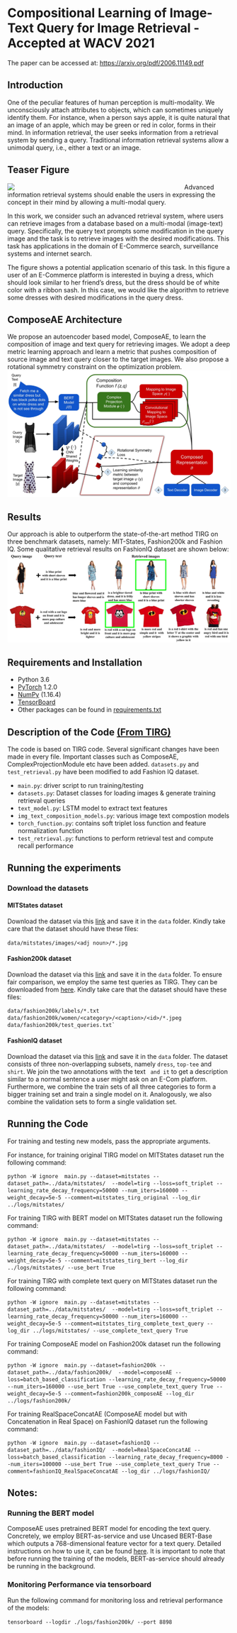 # Compositional Learning of Image-Text Query for Image Retrieval - Accepted at WACV 2021
The paper can be accessed at: https://arxiv.org/pdf/2006.11149.pdf

## Introduction

One of the peculiar features of human perception is multi-modality. We unconsciously attach attributes to objects, which can sometimes uniquely identify them. 
For instance, when a person says apple, it is quite natural that an image of an apple, which may be green or red in color, forms in their mind. 
In information retrieval, the user seeks information from a retrieval system by sending a query. Traditional information retrieval systems allow a unimodal query, i.e., either a text or an image.

## Teaser Figure 

<img align="left" src="https://github.com/ecom-research/ComposeAE/blob/master/Teaser_v3.jpg" width="400">

Advanced information retrieval systems should enable the users in expressing the concept in their mind by allowing a multi-modal query.

In this work, we consider such an advanced retrieval system, where users can retrieve images from a database based on a multi-modal (image-text) query. 
Specifically, the query text prompts some modification in the query image and the task is to retrieve images with the desired modifications. This task has applications in the domain of E-Commerce search, surveillance systems and internet search.

The figure shows a potential application scenario of this task.
In this figure a user of an E-Commerce platform is interested in buying a dress, which should look similar to her friend’s dress, but the dress should be of white color with a ribbon sash. In this case, we would like the algorithm to retrieve some dresses with desired modifications in the query dress. 

## ComposeAE Architecture 
We propose an autoencoder based model, ComposeAE, to learn the composition of image and text query
for retrieving images. We adopt a deep metric learning approach and learn a metric that pushes composition
of source image and text query closer to the target images. We also propose a rotational symmetry constraint
on the optimization problem. 
![Method](ComposeNet_final.jpg)

## Results
Our approach is able to outperform the state-of-the-art method TIRG on three benchmark datasets, namely: MIT-States, Fashion200k and Fashion IQ. 
Some qualitative retrieval results on FashionIQ dataset are shown below:
![Qual](FIQ_Retrieval.jpg)

## Requirements and Installation
* Python 3.6
* [PyTorch](http://pytorch.org/) 1.2.0
* [NumPy](http://www.numpy.org/) (1.16.4)
* [TensorBoard](https://github.com/TeamHG-Memex/tensorboard_logger)
* Other packages can be found in [requirements.txt](https://github.com/ecom-research/ComposeAE/blob/master/requirements.txt)


## Description of the Code [(From TIRG)](https://github.com/google/tirg/edit/master/README.md)
The code is based on TIRG code. 
Several significant changes have been made in every file.
Important classes such as ComposeAE, ComplexProjectionModule etc have been added. 
`datasets.py` and `test_retrieval.py` have been modified to add Fashion IQ dataset.

- `main.py`: driver script to run training/testing
- `datasets.py`: Dataset classes for loading images & generate training retrieval queries
- `text_model.py`: LSTM model to extract text features
- `img_text_composition_models.py`: various image text compostion models 
- `torch_function.py`: contains soft triplet loss function and feature normalization function
- `test_retrieval.py`: functions to perform retrieval test and compute recall performance

## Running the experiments 

### Download the datasets
#### MITStates dataset

Download the dataset via this [link](http://web.mit.edu/phillipi/Public/states_and_transformations/index.html) and save it in the ``data`` folder. Kindly take care that the dataset should have these files:

```data/mitstates/images/<adj noun>/*.jpg```


#### Fashion200k dataset

Download the dataset via this [link](https://github.com/xthan/fashion-200k) and save it in the ``data`` folder.
To ensure fair comparison, we employ the same test queries as TIRG. They can be downloaded from [here](https://storage.googleapis.com/image_retrieval_css/test_queries.txt). Kindly take care that the dataset should have these files:

```
data/fashion200k/labels/*.txt
data/fashion200k/women/<category>/<caption>/<id>/*.jpeg
data/fashion200k/test_queries.txt`
```

#### FashionIQ dataset

Download the dataset via this [link](https://github.com/XiaoxiaoGuo/fashion-iq) and save it in the ``data`` folder.
The dataset consists of three non-overlapping subsets, namely `dress`, `top-tee` and `shirt`. 
We join the two annotations with the text ` and it` to get a description similar to a normal sentence a user might ask on an E-Com platform. 
Furthermore, we combine the train sets of all three categories to form a bigger training set and train a single model on it. 
Analogously, we also combine the validation sets to form a single validation set. 

## Running the Code

For training and testing new models, pass the appropriate arguments. 

For instance, for training original TIRG model on MITStates dataset run the following command:

```
python -W ignore  main.py --dataset=mitstates --dataset_path=../data/mitstates/  --model=tirg --loss=soft_triplet --learning_rate_decay_frequency=50000 --num_iters=160000 --weight_decay=5e-5 --comment=mitstates_tirg_original --log_dir ../logs/mitstates/
```

For training TIRG with BERT model on MITStates dataset run the following command:

```
python -W ignore  main.py --dataset=mitstates --dataset_path=../data/mitstates/  --model=tirg --loss=soft_triplet --learning_rate_decay_frequency=50000 --num_iters=160000 --weight_decay=5e-5 --comment=mitstates_tirg_bert --log_dir ../logs/mitstates/ --use_bert True
```

For training TIRG with complete text query on MITStates dataset run the following command:

```
python -W ignore  main.py --dataset=mitstates --dataset_path=../data/mitstates/  --model=tirg --loss=soft_triplet --learning_rate_decay_frequency=50000 --num_iters=160000 --weight_decay=5e-5 --comment=mitstates_tirg_complete_text_query --log_dir ../logs/mitstates/ --use_complete_text_query True 
```

For training ComposeAE model on Fashion200k dataset run the following command:

```
python -W ignore  main.py --dataset=fashion200k --dataset_path=../data/fashion200k/  --model=composeAE --loss=batch_based_classification --learning_rate_decay_frequency=50000 --num_iters=160000 --use_bert True --use_complete_text_query True --weight_decay=5e-5 --comment=fashion200k_composeAE --log_dir ../logs/fashion200k/
```

For training RealSpaceConcatAE (ComposeAE model but with Concatenation in Real Space) on FashionIQ dataset run the following command:

```
python -W ignore  main.py --dataset=fashionIQ --dataset_path=../data/fashionIQ/  --model=RealSpaceConcatAE --loss=batch_based_classification --learning_rate_decay_frequency=8000 --num_iters=100000 --use_bert True --use_complete_text_query True --comment=fashionIQ_RealSpaceConcatAE --log_dir ../logs/fashionIQ/
```

## Notes:
### Running the BERT model
ComposeAE uses pretrained BERT model for encoding the text query. 
Concretely, we employ BERT-as-service and use Uncased BERT-Base which outputs a 768-dimensional feature vector for a text query. 
Detailed instructions on how to use it, can be found [here](https://github.com/hanxiao/bert-as-service).
It is important to note that before running the training of the models, BERT-as-service should already be running in the background.

### Monitoring Performance via tensorboard
Run the following command for monitoring loss and retrieval performance of the models:

```tensorboard --logdir ./logs/fashion200k/ --port 8898```











